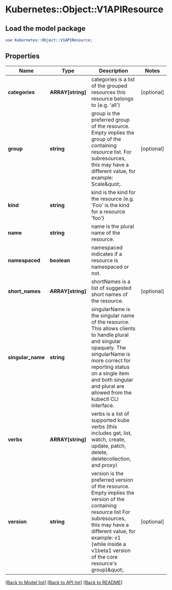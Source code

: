 # Kubernetes::Object::V1APIResource

## Load the model package
```perl
use Kubernetes::Object::V1APIResource;
```

## Properties
Name | Type | Description | Notes
------------ | ------------- | ------------- | -------------
**categories** | **ARRAY[string]** | categories is a list of the grouped resources this resource belongs to (e.g. &#39;all&#39;) | [optional] 
**group** | **string** | group is the preferred group of the resource.  Empty implies the group of the containing resource list. For subresources, this may have a different value, for example: Scale\&quot;. | [optional] 
**kind** | **string** | kind is the kind for the resource (e.g. &#39;Foo&#39; is the kind for a resource &#39;foo&#39;) | 
**name** | **string** | name is the plural name of the resource. | 
**namespaced** | **boolean** | namespaced indicates if a resource is namespaced or not. | 
**short_names** | **ARRAY[string]** | shortNames is a list of suggested short names of the resource. | [optional] 
**singular_name** | **string** | singularName is the singular name of the resource.  This allows clients to handle plural and singular opaquely. The singularName is more correct for reporting status on a single item and both singular and plural are allowed from the kubectl CLI interface. | 
**verbs** | **ARRAY[string]** | verbs is a list of supported kube verbs (this includes get, list, watch, create, update, patch, delete, deletecollection, and proxy) | 
**version** | **string** | version is the preferred version of the resource.  Empty implies the version of the containing resource list For subresources, this may have a different value, for example: v1 (while inside a v1beta1 version of the core resource&#39;s group)\&quot;. | [optional] 

[[Back to Model list]](../README.md#documentation-for-models) [[Back to API list]](../README.md#documentation-for-api-endpoints) [[Back to README]](../README.md)


